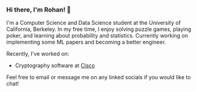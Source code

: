 ### Hi there, I'm Rohan! 👋

<!--
**rovirmani/rovirmani** is a ✨ _special_ ✨ repository because its `README.md` (this file) appears on your GitHub profile.

Here are some ideas to get you started:

- 🔭 I’m currently working on ...
- 🌱 I’m currently learning ...
- 👯 I’m looking to collaborate on ...
- 🤔 I’m looking for help with ...
- 💬 Ask me about ...
- 📫 How to reach me: ...
- 😄 Pronouns: ...
- ⚡ Fun fact: ...
-->
I'm a Computer Science and Data Science student at the University of California, Berkeley. In my free time, I enjoy solving puzzle games, playing poker, and learning about probability and statistics. Currently working on implementing some ML papers and becoming a better engineer. 

Recently, I've worked on:
- Cryptography software at [Cisco](https://www.cisco.com)
<!--
<div align="center">
  <img src="https://github.com/rovirmani/github-stats/blob/master/generated/overview.svg#gh-dark-mode-only" />
  <img src="https://github.com/rovirmani/github-stats/blob/master/generated/languages.svg#gh-dark-mode-only" /> 
  <img src="https://github.com/rovirmani/github-stats/blob/master/generated/overview.svg#gh-dark-mode-only#gh-light-mode-only" />
  <img src="https://github.com/rovirmani/github-stats/blob/master/generated/languages.svg#gh-dark-mode-only#gh-light-mode-only" /> 
</div>
-->
Feel free to email or message me on any linked socials if you would like to chat!
